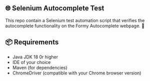 ## 🌐 Selenium Autocomplete Test

This repo contain a Selenium test automation script that verifies the autocomplete functionality on the Formy Autocomplete webpage. 🚀

## 📦 Requirements

- Java JDK 18 0r higher
- IDE of your choice
- Maven (for dependencies)
- ChromeDriver (compatible with your Chrome browser version)
